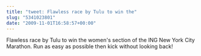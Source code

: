 ```yaml
---
title: "tweet: Flawless race by Tulu to win the"
slug: "5341023801"
date: "2009-11-01T16:58:57+00:00"
---
```

Flawless race by Tulu to win the women's section of the ING New York City Marathon. Run as easy as possible then kick without looking back!